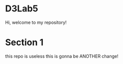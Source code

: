 # D3Lab5
Hi, welcome to my repository!
# Section 1
this repo is useless
this is gonna be ANOTHER change!
